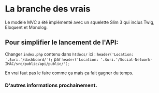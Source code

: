 # La branche des vrais

Le modèle MVC a été implémenté avec un squelette Slim 3 qui inclus Twig, Eloquent et Monolog.

## Pour simplifier le lancement de l'API:

Changer `index.php` contenu dans `htdocs/` ici : `header('Location: '.$uri.'/dashboard/');` par `header('Location: '.$uri.'/Social-Network-IMAC/src/public/api/public/');`

En vrai faut pas le faire comme ça mais ça fait gagner du temps.

### D'autres informations prochainement.